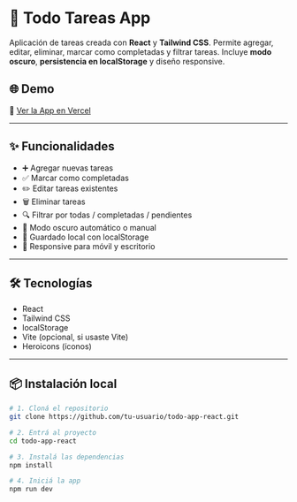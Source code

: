 # 📝 Todo Tareas App 

Aplicación de tareas creada con **React** y **Tailwind CSS**. Permite agregar, editar, eliminar, marcar como completadas y filtrar tareas. Incluye **modo oscuro**, **persistencia en localStorage** y diseño responsive.

## 🌐 Demo

🔗 [Ver la App en Vercel](https://todoapp-beta-inky.vercel.app/) 

---

## ✨ Funcionalidades

- ➕ Agregar nuevas tareas
- ✅ Marcar como completadas
- ✏️ Editar tareas existentes
- 🗑️ Eliminar tareas
- 🔍 Filtrar por todas / completadas / pendientes
- 🌙 Modo oscuro automático o manual
- 💾 Guardado local con localStorage
- 📱 Responsive para móvil y escritorio

---

## 🛠️ Tecnologías

- React
- Tailwind CSS
- localStorage
- Vite (opcional, si usaste Vite)
- Heroicons (íconos)

---

## 📦 Instalación local

```bash
# 1. Cloná el repositorio
git clone https://github.com/tu-usuario/todo-app-react.git

# 2. Entrá al proyecto
cd todo-app-react

# 3. Instalá las dependencias
npm install

# 4. Iniciá la app
npm run dev
